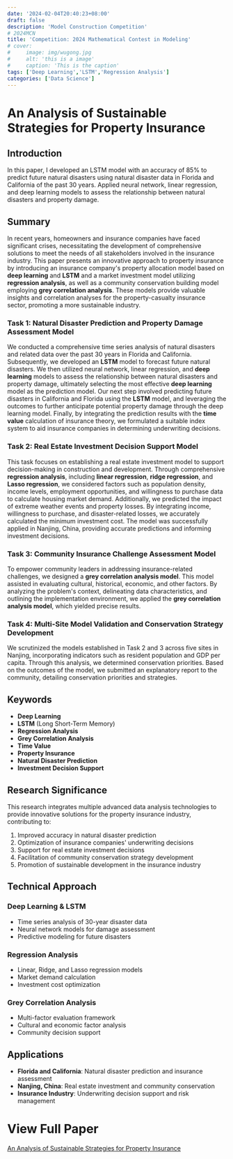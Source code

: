 ```yaml
---
date: '2024-02-04T20:40:23+08:00'
draft: false
description: 'Model Construction Competition'
# 2024MCN
title: 'Competition: 2024 Mathematical Contest in Modeling'
# cover:
#     image: img/wugong.jpg
#     alt: 'this is a image'
#     caption: 'This is the caption'
tags: ['Deep Learning','LSTM','Regression Analysis']
categories: ['Data Science']
---
```

# An Analysis of Sustainable Strategies for Property Insurance
## Introduction
In this paper, I developed an LSTM model with an accuracy of 85% to predict future natural disasters using natural disaster data in Florida and California of the past 30 years. Applied neural network, linear regression, and deep learning models to assess the relationship between natural disasters and property damage.

## Summary

In recent years, homeowners and insurance companies have faced significant crises, necessitating the development of comprehensive solutions to meet the needs of all stakeholders involved in the insurance industry. This paper presents an innovative approach to property insurance by introducing an insurance company's property allocation model based on **deep learning** and **LSTM** and a market investment model utilizing **regression analysis**, as well as a community conservation building model employing **grey correlation analysis**. These models provide valuable insights and correlation analyses for the property-casualty insurance sector, promoting a more sustainable industry.

### Task 1: Natural Disaster Prediction and Property Damage Assessment Model

We conducted a comprehensive time series analysis of natural disasters and related data over the past 30 years in Florida and California. Subsequently, we developed an **LSTM** model to forecast future natural disasters. We then utilized neural network, linear regression, and **deep learning** models to assess the relationship between natural disasters and property damage, ultimately selecting the most effective **deep learning** model as the prediction model. Our next step involved predicting future disasters in California and Florida using the **LSTM** model, and leveraging the outcomes to further anticipate potential property damage through the deep learning model. Finally, by integrating the prediction results with the **time value** calculation of insurance theory, we formulated a suitable index system to aid insurance companies in determining underwriting decisions.

### Task 2: Real Estate Investment Decision Support Model

This task focuses on establishing a real estate investment model to support decision-making in construction and development. Through comprehensive **regression analysis**, including **linear regression**, **ridge regression**, and **Lasso regression**, we considered factors such as population density, income levels, employment opportunities, and willingness to purchase data to calculate housing market demand. Additionally, we predicted the impact of extreme weather events and property losses. By integrating income, willingness to purchase, and disaster-related losses, we accurately calculated the minimum investment cost. The model was successfully applied in Nanjing, China, providing accurate predictions and informing investment decisions.

### Task 3: Community Insurance Challenge Assessment Model

To empower community leaders in addressing insurance-related challenges, we designed a **grey correlation analysis model**. This model assisted in evaluating cultural, historical, economic, and other factors. By analyzing the problem's context, delineating data characteristics, and outlining the implementation environment, we applied the **grey correlation analysis model**, which yielded precise results.

### Task 4: Multi-Site Model Validation and Conservation Strategy Development

We scrutinized the models established in Task 2 and 3 across five sites in Nanjing, incorporating indicators such as resident population and GDP per capita. Through this analysis, we determined conservation priorities. Based on the outcomes of the model, we submitted an explanatory report to the community, detailing conservation priorities and strategies.

## Keywords

- **Deep Learning**
- **LSTM** (Long Short-Term Memory)
- **Regression Analysis**
- **Grey Correlation Analysis**
- **Time Value**
- **Property Insurance**
- **Natural Disaster Prediction**
- **Investment Decision Support**

## Research Significance

This research integrates multiple advanced data analysis technologies to provide innovative solutions for the property insurance industry, contributing to:

1. Improved accuracy in natural disaster prediction
2. Optimization of insurance companies' underwriting decisions
3. Support for real estate investment decisions
4. Facilitation of community conservation strategy development
5. Promotion of sustainable development in the insurance industry

## Technical Approach

### Deep Learning & LSTM
- Time series analysis of 30-year disaster data
- Neural network models for damage assessment
- Predictive modeling for future disasters

### Regression Analysis
- Linear, Ridge, and Lasso regression models
- Market demand calculation
- Investment cost optimization

### Grey Correlation Analysis
- Multi-factor evaluation framework
- Cultural and economic factor analysis
- Community decision support

## Applications

- **Florida and California**: Natural disaster prediction and insurance assessment
- **Nanjing, China**: Real estate investment and community conservation
- **Insurance Industry**: Underwriting decision support and risk management

# View Full Paper
[An Analysis of Sustainable Strategies for Property Insurance](/papers/2024MCN_H.pdf)